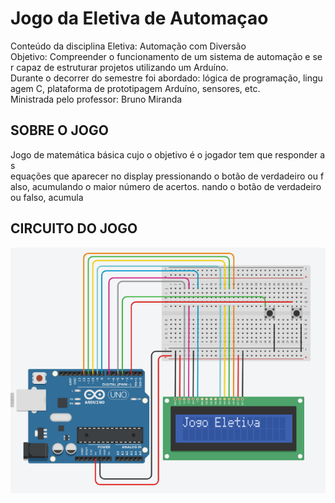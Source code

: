 # Jogo da Eletiva de Automaçao
Conteúdo da disciplina Eletiva: Automação com Diversão     
Objetivo: Compreender o funcionamento de um sistema de automação e ser capaz de estruturar projetos utilizando um Arduíno.
Durante o decorrer do semestre foi abordado: lógica de programação, linguagem C, plataforma de prototipagem Arduíno, sensores, etc.
Ministrada pelo professor: Bruno Miranda
 

## SOBRE O JOGO
Jogo de matemática básica cujo o objetivo é o jogador tem que responder as equações que aparecer no display pressionando o botão de verdadeiro ou falso,
acumulando o maior número de acertos.
nando o botão de verdadeiro ou falso, acumula

## CIRCUITO DO JOGO

<p alingn='center'> 
   <img    src="./src/assets/circuito do jogo.png"

